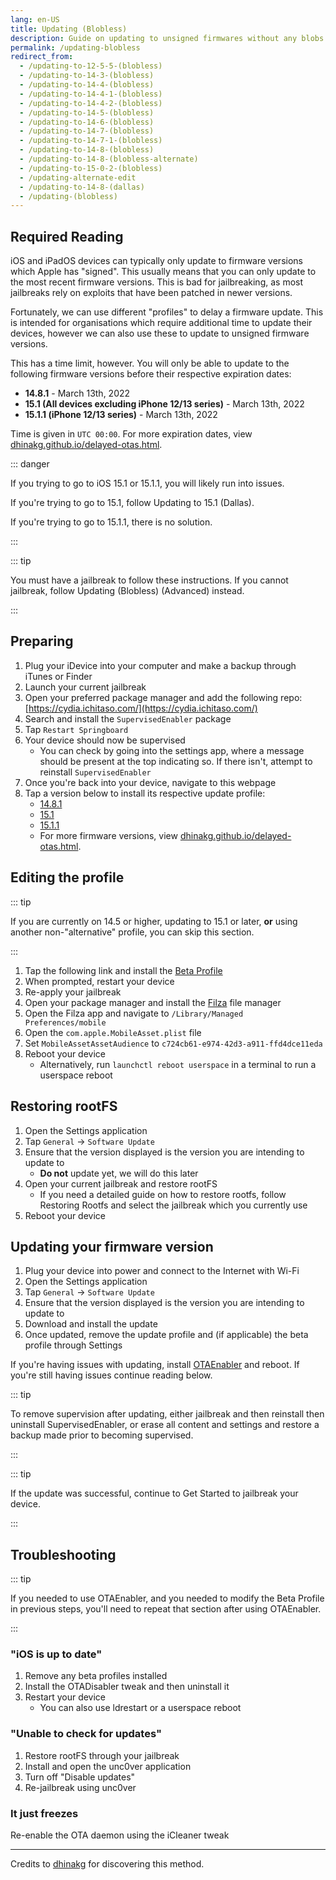 ```yaml
---
lang: en-US
title: Updating (Blobless)
description: Guide on updating to unsigned firmwares without any blobs.
permalink: /updating-blobless
redirect_from:
  - /updating-to-12-5-5-(blobless)
  - /updating-to-14-3-(blobless)
  - /updating-to-14-4-(blobless)
  - /updating-to-14-4-1-(blobless)
  - /updating-to-14-4-2-(blobless)
  - /updating-to-14-5-(blobless)
  - /updating-to-14-6-(blobless)
  - /updating-to-14-7-(blobless)
  - /updating-to-14-7-1-(blobless)
  - /updating-to-14-8-(blobless)
  - /updating-to-14-8-(blobless-alternate)
  - /updating-to-15-0-2-(blobless)
  - /updating-alternate-edit
  - /updating-to-14-8-(dallas)
  - /updating-(blobless)
---
```


## Required Reading

iOS and iPadOS devices can typically only update to firmware versions which Apple has "signed". This usually means that you can only update to the most recent firmware versions. This is bad for jailbreaking, as most jailbreaks rely on exploits that have been patched in newer versions.

Fortunately, we can use different "profiles" to delay a firmware update. This is intended for organisations which require additional time to update their devices, however we can also use these to update to unsigned firmware versions.

This has a time limit, however. You will only be able to update to the following firmware versions before their respective expiration dates:

- **14.8.1** -  March 13th, 2022
- **15.1 (All devices excluding iPhone 12/13 series)** - March 13th, 2022
- **15.1.1 (iPhone 12/13 series)** -  March 13th, 2022

Time is given in `UTC 00:00`. For more expiration dates, view [dhinakg.github.io/delayed-otas.html](https://dhinakg.github.io/delayed-otas.html).

::: danger

If you trying to go to iOS 15.1 or 15.1.1, you will likely run into issues.

If you're trying to go to 15.1, follow <router-link to="/updating-dallas">Updating to 15.1 (Dallas)</router-link>.

If you're trying to go to 15.1.1, there is no solution.

:::

::: tip

You must have a jailbreak to follow these instructions. If you cannot jailbreak, follow <router-link to="/updating-blobless-advanced">Updating (Blobless) (Advanced)</router-link> instead.

:::

## Preparing

1. Plug your iDevice into your computer and make a backup through iTunes or Finder
1. Launch your current jailbreak
1. Open your preferred package manager and add the following repo: [https://cydia.ichitaso.com/](https://cydia.ichitaso.com/)
1. Search and install the `SupervisedEnabler` package
1. Tap `Restart Springboard`
1. Your device should now be supervised
    - You can check by going into the settings app, where a message should be present at the top indicating so. If there isn't, attempt to reinstall `SupervisedEnabler`
1. Once you're back into your device, navigate to this webpage
1. Tap a version below to install its respective update profile:
    - [14.8.1](/assets/files/delay_14_8_1_alternate.mobileconfig)
    - [15.1](/assets/files/delay_15_1.mobileconfig)
    - [15.1.1](/assets/files/delay_15_1_1.mobileconfig)
    - For more firmware versions, view [dhinakg.github.io/delayed-otas.html](https://dhinakg.github.io/delayed-otas.html).

## Editing the profile

::: tip

If you are currently on 14.5 or higher, updating to 15.1 or later, **or** using another non-"alternative" profile, you can skip this section.

:::

1. Tap the following link and install the [Beta Profile](https://cydia.ichitaso.com/no-ota15.mobileconfig)
1. When prompted, restart your device
1. Re-apply your jailbreak
1. Open your <router-link to="/package-managers">package manager</router-link> and install the [Filza](https://moreinfo.thebigboss.org/moreinfo/depiction.php?file=filzafilemanagerDp) file manager
1. Open the Filza app and navigate to `/Library/Managed Preferences/mobile`
1. Open the `com.apple.MobileAsset.plist` file
1. Set `MobileAssetAssetAudience` to `c724cb61-e974-42d3-a911-ffd4dce11eda`
1. Reboot your device
    - Alternatively, run `launchctl reboot userspace` in a terminal to run a userspace reboot

## Restoring rootFS

1. Open the Settings application
1. Tap `General` -> `Software Update`
1. Ensure that the version displayed is the version you are intending to update to
    - **Do not** update yet, we will do this later
1. Open your current jailbreak and restore rootFS
    - If you need a detailed guide on how to restore rootfs, follow <router-link to="/restoring-rootfs">Restoring Rootfs</router-link> and select the jailbreak which you currently use
1. Reboot your device

## Updating your firmware version

1. Plug your device into power and connect to the Internet with Wi-Fi
1. Open the Settings application
1. Tap `General` -> `Software Update`
1. Ensure that the version displayed is the version you are intending to update to
1. Download and install the update
1. Once updated, remove the update profile and (if applicable) the beta profile through Settings

If you're having issues with updating, install [OTAEnabler](https://repo.cadoth.net/) and reboot. If you're still having issues continue reading below. 

::: tip

To remove supervision after updating, either jailbreak and then reinstall then uninstall SupervisedEnabler, or erase all content and settings and restore a backup made prior to becoming supervised.

:::

::: tip

If the update was successful, continue to <router-link to="/get-started">Get Started</router-link> to jailbreak your device.

:::

## Troubleshooting

::: tip

If you needed to use OTAEnabler, and you needed to modify the Beta Profile in previous steps, you'll need to repeat that section after using OTAEnabler.

:::

### "iOS is up to date"

1. Remove any beta profiles installed
1. Install the OTADisabler tweak and then uninstall it
1. Restart your device
    - You can also use ldrestart or a userspace reboot

### "Unable to check for updates"

1. Restore rootFS through your jailbreak
1. Install and open the <router-link to="/installing-unc0ver">unc0ver</router-link> application
1. Turn off "Disable updates"
1. Re-jailbreak using unc0ver

### It just freezes

Re-enable the OTA daemon using the iCleaner tweak

---

Credits to [dhinakg](https://github.com/dhinakg/) for discovering this method.
